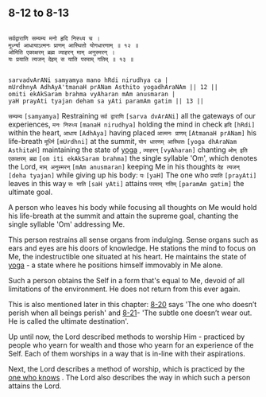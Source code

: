 ## 8-12 to 8-13


```shloka-sa

सर्वद्वाराणि सम्यम्य मनो हृदि निरुध्य च ।
मूर्ध्न्या आधायाऽत्मनः प्राणम् आस्थितो योगधारणाम् ॥ १२ ॥
ओमिति एकाक्षरम् ब्रह्म व्याहरन् माम् अनुस्मरन् ।
यः प्रयाति त्यजन् देहम् स याति परमाम् गतिम् ॥ १३ ॥

```
```shloka-sa-hk

sarvadvArANi samyamya mano hRdi nirudhya ca |
mUrdhnyA AdhAyA'tmanaH prANam Asthito yogadhAraNAm || 12 ||
omiti ekAkSaram brahma vyAharan mAm anusmaran |
yaH prayAti tyajan deham sa yAti paramAm gatim || 13 ||

```
`सम्यम्य` `[samyamya]` Restraining `सर्व द्वाराणि` `[sarva dvArANi]` all the gateways of our experiences, `मनः निरुध्य` `[manaH nirudhya]` holding the mind in check `हृदि` `[hRdi]` within the heart, `आधाय` `[AdhAya]` having placed `आत्मनः प्राणम्` `[AtmanaH prANam]` his life-breath `मूर्ध्नि` `[mUrdhni]` at the summit, `योग धारणम् आस्थितः` `[yoga dhAraNam AsthitaH]` maintaining the state of 
[yoga](6-20_to_6-23.md#yoga_state_of_being)
, `व्याहरन्` `[vyAharan]` chanting `ओम् इति एकाक्षरम् ब्रह्म` `[om iti ekAkSaram brahma]` the single syllable 'Om', which denotes the Lord, `माम् अनुस्मरन्` `[mAm anusmaran]` keeping Me in his thoughts `देह त्यजन्` `[deha tyajan]` while giving up his body: `यः` `[yaH]` The one who `प्रयाति` `[prayAti]` leaves in this way `सः याति` `[saH yAti]` attains `परमाम् गतिम्` `[paramAm gatim]` the ultimate goal.

A person who leaves his body while focusing all thoughts on Me would hold his life-breath at the summit and attain the supreme goal, chanting the single syllable 'Om' addressing Me.

This person restrains all sense organs from indulging. Sense organs such as ears and eyes are his doors of knowledge. He stations the mind to focus on Me, the indestructible one situated at his heart. He maintains the state of 
[yoga](6-20_to_6-23.md#yoga_state_of_being) - a state where he positions himself immovably in Me alone. 

Such a person obtains the Self in a form that's equal to Me, devoid of all limitations of the environment. He does not return from this ever again. 

This is also mentioned later in this chapter: 
[8-20](8-20_to_8-21.md)
 says 'The one who doesn’t perish when all beings perish' and 
[8-21](8-20_to_8-21.md)- 'The subtle one doesn’t wear out. He is called the ultimate destination'.

Up until now, the Lord described methods to worship Him - practiced by people who yearn for wealth and those who yearn for an experience of the Self. Each of them worships in a way that is in-line with their aspirations. 

Next, the Lord describes a method of worship, which is practiced by the 
[one who knows](7-16.md#jnAnI)
. The Lord also describes the way in which such a person attains the Lord.



